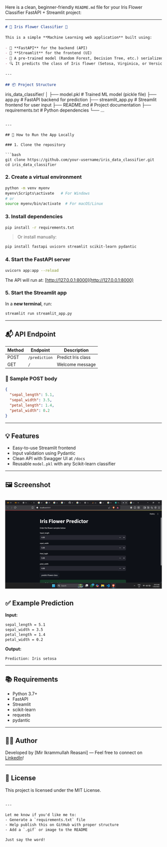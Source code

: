 Here is a clean, beginner-friendly `README.md` file for your Iris Flower Classifier FastAPI + Streamlit project:

---

```markdown
# 🌸 Iris Flower Classifier 🌸

This is a simple **Machine Learning web application** built using:

- 🚀 **FastAPI** for the backend (API)
- 🎈 **Streamlit** for the frontend (UI)
- 🌿 A pre-trained model (Random Forest, Decision Tree, etc.) serialized with `pickle`
- 🔍 It predicts the class of Iris flower (Setosa, Virginica, or Versicolor) based on input features.

---

## 📦 Project Structure

```

iris\_data\_classifier/
│
├── model.pkl            # Trained ML model (pickle file)
├── app.py               # FastAPI backend for prediction
├── streamlit\_app.py     # Streamlit frontend for user input
├── README.md            # Project documentation
├── requirements.txt     # Python dependencies
└── ...

````

---

## 🚀 How to Run the App Locally

### 1. Clone the repository

```bash
git clone https://github.com/your-username/iris_data_classifier.git
cd iris_data_classifier
````

### 2. Create a virtual environment

```bash
python -m venv myenv
myenv\Scripts\activate   # For Windows
# or
source myenv/bin/activate  # For macOS/Linux
```

### 3. Install dependencies

```bash
pip install -r requirements.txt
```

> Or install manually:

```bash
pip install fastapi uvicorn streamlit scikit-learn pydantic
```

### 4. Start the FastAPI server

```bash
uvicorn app:app --reload
```

The API will run at: [http://127.0.0.1:8000](http://127.0.0.1:8000)

### 5. Start the Streamlit app

In a **new terminal**, run:

```bash
streamlit run streamlit_app.py
```

---

## 📬 API Endpoint

| Method | Endpoint      | Description        |
| ------ | ------------- | ------------------ |
| POST   | `/prediction` | Predict Iris class |
| GET    | `/`           | Welcome message    |

### 🔄 Sample POST body

```json
{
  "sepal_length": 5.1,
  "sepal_width": 3.5,
  "petal_length": 1.4,
  "petal_width": 0.2
}
```

---

## 💡 Features

* Easy-to-use Streamlit frontend
* Input validation using Pydantic
* Clean API with Swagger UI at `/docs`
* Reusable `model.pkl` with any Scikit-learn classifier

---

## 🖼️ Screenshot


![alt text](image.png)
---

## ✅ Example Prediction

**Input:**

```
sepal_length = 5.1
sepal_width = 3.5
petal_length = 1.4
petal_width = 0.2
```

**Output:**

```
Prediction: Iris setosa
```

---

## 📚 Requirements

* Python 3.7+
* FastAPI
* Streamlit
* scikit-learn
* requests
* pydantic

---

## 🙋‍♂️ Author

Developed by \[Mir Ikrammullah Reasani] — Feel free to connect on [LinkedIn](https://www.linkedin.com/in/mir-ikrammullah-reasani-41566b312?utm_source=share&utm_campaign=share_via&utm_content=profile&utm_medium=android_app )!

---

## 📃 License

This project is licensed under the MIT License.

```

---

Let me know if you'd like me to:
- Generate a `requirements.txt` file
- Help publish this on GitHub with proper structure  
- Add a `.gif` or image to the README

Just say the word!
```
